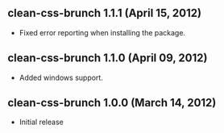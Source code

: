 ## clean-css-brunch 1.1.1 (April 15, 2012)
* Fixed error reporting when installing the package.

## clean-css-brunch 1.1.0 (April 09, 2012)
* Added windows support.

## clean-css-brunch 1.0.0 (March 14, 2012)
* Initial release
